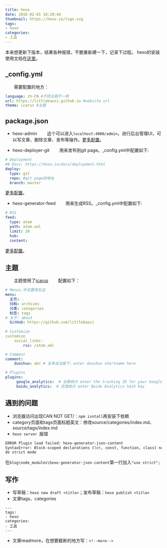 ```yaml
---
title: hexo
date: 2016-02-01 10:29:44
thumbnail: https://hexo.io/logo.svg
tags:
- hexo
categories: 
- 工具
---
```


本来想更新下版本，结果各种报错，干脆重新建一下，记录下过程。
hexo的安装使用文档在[这里](https://hexo.io/zh-cn/docs/)。

## _config.yml
　　需要配置的地方：
```yml
language: zh-CN #不同主题不一样
url: https://littlebaozi.github.io #website url
theme: icarus #主题
```
<!--more-->

## package.json
* hexo-admin
　　这个可以进入`localhost:4000/admin`，进行后台管理UI，可以写文章、删除文章、发布等操作。[更多配置](https://github.com/jaredly/hexo-admin)。

* hexo-deployer-git
　　用来发布到git page。_config.yml中配置如下:
```yml
# Deployment
## Docs: https://hexo.io/docs/deployment.html
deploy:
  type: git
  repo: #git page的地址
  branch: master
```
[更多配置](https://github.com/hexojs/hexo-deployer-git)。

* hexo-generator-feed
　　用来生成RSS。_config.yml中配置如下:
```yml
# RSS
feed:
  type: atom
  path: atom.xml
  limit: 20
  hub:
  content:
```
[更多配置](https://github.com/hexojs/hexo-generator-feed)。

## 主题
　　主题使用了[icarus](https://github.com/ppoffice/hexo-theme-icarus)
　　配置如下：
```yml
# Menus,中文要改左边
menu:
  主页: .
  归档: archives
  分类: categories
  标签: tags
# 关于: about
  GitHub: https://github.com/littlebaozi
 
# Customize
customize
    social_links：
        rss: /atom.xml

# Comment
comment:
    duoshuo: abc # 去多说注册下，enter duoshuo shortname here

# Plugins
plugins:
     google_analytics:  # 谷歌统计 enter the tracking ID for your Google Analytics
     baidu_analytics:  # 百度统计 enter Baidu Analytics hash key
```

## 遇到的问题
* 浏览器访问出现CAN NOT GET/：`npm isntall`再安装下依赖
* category页面和tags页面标题英文：修改source/categories/index.md、source/tags/index.md
* `hexo server `报错
```bash
ERROR Plugin load failed: hexo-generator-json-content
SyntaxError: Block-scoped declarations (let, const, function, class) not yet supported outsi
de strict mode
```
在`blog\node_modules\hexo-generator-json-content`第一行加入`"use strict";`

## 写作
* 写草稿：`hexo new draft <title>`；发布草稿：`hexo publish <title>`
* 文章tags、categories
```
---
tags:
- hexo
categories: 
- 工具
---
```
* 文章readmore，在想要截断的地方写：`<!--more-->`